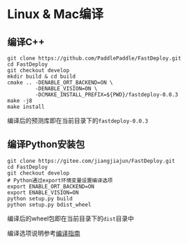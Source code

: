 # Linux & Mac编译

## 编译C++
```
git clone https://github.com/PaddlePaddle/FastDeploy.git
cd FastDeploy
git checkout develop
mkdir build & cd build
cmake .. -DENABLE_ORT_BACKEND=ON \
         -DENABLE_VISION=ON \
         -DCMAKE_INSTALL_PREFIX=${PWD}/fastdeploy-0.0.3
make -j8
make install
```
编译后的预测库即在当前目录下的`fastdeploy-0.0.3`

## 编译Python安装包
```
git clone https://gitee.com/jiangjiajun/FastDeploy.git
cd FastDeploy
git checkout develop
# Python通过export环境变量设置编译选项
export ENABLE_ORT_BACKEND=ON
export ENABLE_VISION=ON
python setup.py build
python setup.py bdist_wheel
```
编译后的wheel包即在当前目录下的`dist`目录中

编译选项说明参考[编译指南](./README.md)
